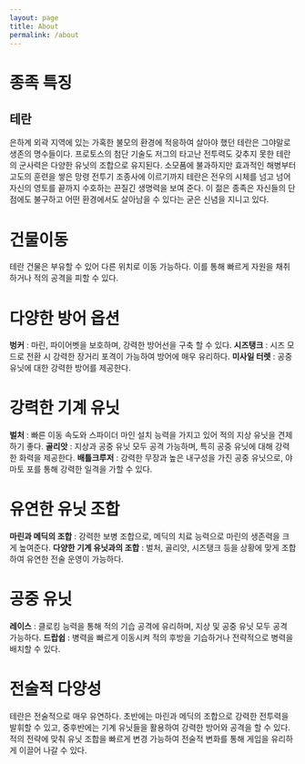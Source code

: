 ```yaml
---
layout: page
title: About
permalink: /about
---
```


# 종족 특징
## 테란 

은하계 외곽 지역에 있는 가혹한 불모의 환경에 적응하여 살아야 했던 테란은 그야말로 생존의 명수들이다. 프로토스의 첨단 기술도 저그의 타고난 전투력도 갖추지 못한 테란의 군사력은 다양한 유닛의 조합으로 유지된다. 소모품에 불과하지만 효과적인 해병부터 고도의 훈련을 쌓은 망령 전투기 조종사에 이르기까지 테란은 전우의 시체를 넘고 넘어 자신의 영토를 끝까지 수호하는 끈질긴 생명력을 보여 준다. 이 젊은 종족은 자신들의 단점에도 불구하고 어떤 환경에서도 살아남을 수 있다는 굳은 신념을 지니고 있다.


# 건물이동 #
테란 건물은 부유할 수 있어 다른 위치로 이동 가능하다. 이를 통해 빠르게 자원을 채취하거나 적의 공격을 피할 수 있다.

# 다양한 방어 옵션 # 
**벙커** : 마린, 파이어벳을 보호하며, 강력한 방어선을 구축 할 수 있다.
**시즈탱크** : 시즈 모드로 전환 시 강력한 장거리 포격이 가능하여 방어에 매우 유리하다.
**미사일 터렛** : 공중 유닛에 대한 강력한 방어를 제공한다.

# 강력한 기계 유닛 #
**벌처** : 빠른 이동 속도와 스파이더 마인 설치 능력을 가지고 있어 적의 지상 유닛을 견제하기 좋다.
**골리앗** : 지상과 공중 유닛 모두 공격 가능하며, 특히 공중 유닛에 대해 강력한 화력을 제공한다.
**배틀크루저** : 강력한 무장과 높은 내구성을 가진 공중 유닛으로, 야마토 포를 통해 강력한 일격을 가할 수 있다.

# 유연한 유닛 조합 #
**마린과 메딕의 조합** : 강력한 보병 조합으로, 메딕의 치료 능력으로 마린의 생존력을 크게 높여준다.
**다양한 기계 유닛과의 조합** : 벌처, 골리앗, 시즈탱크 등을 상황에 맞게 조합하여 유연한 전술 운영이 가능하다.

# 공중 유닛 #
**레이스** : 클로킹 능력을 통해 적의 기습 공격에 유리하며, 지상 및 공중 유닛 모두 공격 가능하다.
**드랍쉽** : 병력을 빠르게 이동시켜 적의 후방을 기습하거나 전략적으로 병력을 배치할 수 있다.

# 전술적 다양성 #
테란은 전술적으로 매우 유연하다. 초반에는 마린과 메딕의 조합으로 강력한 전투력을 발휘할 수 있고, 중후반에는 기계 유닛들을 활용하여 강력한 방어와 공격을 할 수 있다. 적의 전략에 맞춰 유닛 조합을 빠르게 변경 가능하여 전술적 변화를 통해 게임을 유리하게 이끌어 나갈 수 있다.
